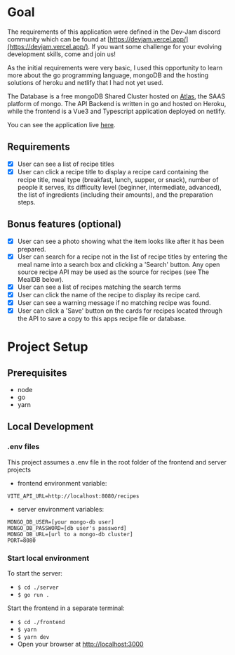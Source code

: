 # Goal

The requirements of this application were defined in the Dev-Jam discord community which can be found at [https://devjam.vercel.app/](https://devjam.vercel.app/). If you want some challenge for your evolving development skills, come and join us!

As the initial requirements were very basic, I used this opportunity to learn more about the go programming language, mongoDB and the hosting solutions of heroku and netlify that I had not yet used.

The Database is a free mongoDB Shared Cluster hosted on [Atlas](https://cloud.mongodb.com/), the SAAS platform of mongo.
The API Backend is written in go and hosted on Heroku, while the frontend is a Vue3 and Typescript application deployed on netlify.

You can see the application live [here](https://festive-ardinghelli-413138.netlify.app/).

## Requirements

- [x] User can see a list of recipe titles
- [x] User can click a recipe title to display a recipe card containing the recipe title, meal type (breakfast, lunch, supper, or snack), number of people it serves, its difficulty level (beginner, intermediate, advanced), the list of ingredients (including their amounts), and the preparation steps.

## Bonus features (optional)

- [x] User can see a photo showing what the item looks like after it has been prepared.
- [x] User can search for a recipe not in the list of recipe titles by entering the meal name into a search box and clicking a 'Search' button. Any open source recipe API may be used as the source for recipes (see The MealDB below).
- [x] User can see a list of recipes matching the search terms
- [x] User can click the name of the recipe to display its recipe card.
- [x] User can see a warning message if no matching recipe was found.
- [x] User can click a 'Save' button on the cards for recipes located through the API to save a copy to this apps recipe file or database.

# Project Setup

## Prerequisites

- node
- go
- yarn

## Local Development

### .env files

This project assumes a .env file in the root folder of the frontend and server projects

- frontend environment variable:

```
VITE_API_URL=http://localhost:8080/recipes
```

- server environment variables:

```
MONGO_DB_USER=[your mongo-db user]
MONGO_DB_PASSWORD=[db user's password]
MONGO_DB_URL=[url to a mongo-db cluster]
PORT=8080
```

### Start local environment

To start the server:

- `$ cd ./server`
- `$ go run .`

Start the frontend in a separate terminal:

- `$ cd ./frontend`
- `$ yarn`
- `$ yarn dev`
- Open your browser at [http://localhost:3000](http://localhost:3000)
